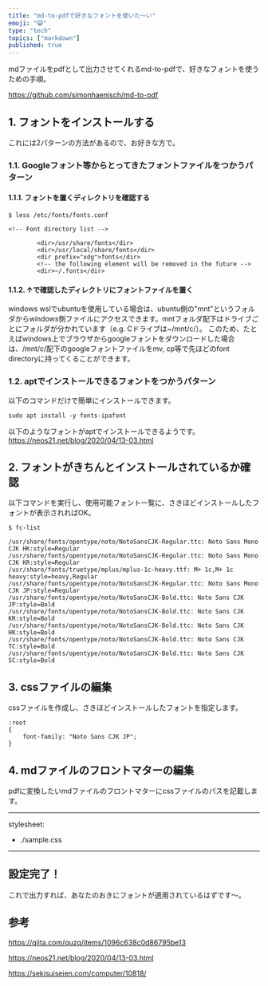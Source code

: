 ```yaml
---
title: "md-to-pdfで好きなフォントを使いた～い"
emoji: "😸"
type: "tech"
topics: ["markdown"] 
published: true
---
```


mdファイルをpdfとして出力させてくれるmd-to-pdfで、好きなフォントを使うための手順。

https://github.com/simonhaenisch/md-to-pdf

## 1. フォントをインストールする

これには2パターンの方法があるので、お好きな方で。

### 1.1. Googleフォント等からとってきたフォントファイルをつかうパターン

#### 1.1.1. フォントを置くディレクトリを確認する

~~~
$ less /etc/fonts/fonts.conf

<!-- Font directory list -->

        <dir>/usr/share/fonts</dir>
        <dir>/usr/local/share/fonts</dir>
        <dir prefix="xdg">fonts</dir>
        <!-- the following element will be removed in the future -->
        <dir>~/.fonts</dir>
~~~

#### 1.1.2. ↑で確認したディレクトリにフォントファイルを置く

windows wslでubuntuを使用している場合は、ubuntu側の"mnt"というフォルダからwindows側ファイルにアクセスできます。mntフォルダ配下はドライブごとにフォルダが分かれています（e.g. Cドライブは~/mnt/c/）。
このため、たとえばwindows上でブラウザからgoogleフォントをダウンロードした場合は、/mnt/c/配下のgoogleフォントファイルをmv, cp等で先ほどのfont directoryに持ってくることができます。

### 1.2. aptでインストールできるフォントをつかうパターン

以下のコマンドだけで簡単にインストールできます。

~~~
sudo apt install -y fonts-ipafont
~~~

以下のようなフォントがaptでインストールできるようです。
https://neos21.net/blog/2020/04/13-03.html

## 2. フォントがきちんとインストールされているか確認

以下コマンドを実行し、使用可能フォント一覧に、さきほどインストールしたフォントが表示されればOK。
~~~
$ fc-list

/usr/share/fonts/opentype/noto/NotoSansCJK-Regular.ttc: Noto Sans Mono CJK HK:style=Regular
/usr/share/fonts/opentype/noto/NotoSansCJK-Regular.ttc: Noto Sans Mono CJK KR:style=Regular
/usr/share/fonts/truetype/mplus/mplus-1c-heavy.ttf: M+ 1c,M+ 1c heavy:style=heavy,Regular
/usr/share/fonts/opentype/noto/NotoSansCJK-Regular.ttc: Noto Sans Mono CJK JP:style=Regular
/usr/share/fonts/opentype/noto/NotoSansCJK-Bold.ttc: Noto Sans CJK JP:style=Bold
/usr/share/fonts/opentype/noto/NotoSansCJK-Bold.ttc: Noto Sans CJK KR:style=Bold
/usr/share/fonts/opentype/noto/NotoSansCJK-Bold.ttc: Noto Sans CJK HK:style=Bold
/usr/share/fonts/opentype/noto/NotoSansCJK-Bold.ttc: Noto Sans CJK TC:style=Bold
/usr/share/fonts/opentype/noto/NotoSansCJK-Bold.ttc: Noto Sans CJK SC:style=Bold
~~~

## 3. cssファイルの編集

cssファイルを作成し、さきほどインストールしたフォントを指定します。

~~~
:root 
{
    font-family: "Noto Sans CJK JP";
}

~~~


## 4. mdファイルのフロントマターの編集

pdfに変換したいmdファイルのフロントマターにcssファイルのパスを記載します。

---
stylesheet:
  - ./sample.css
---

## 設定完了！

これで出力すれば、あなたのおきにフォントが適用されているはずです～。



## 参考
https://qiita.com/quzq/items/1096c638c0d86795be13

https://neos21.net/blog/2020/04/13-03.html

https://sekisuiseien.com/computer/10818/